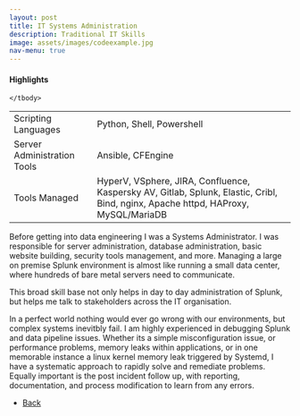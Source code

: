 ```yaml
---
layout: post
title: IT Systems Administration 
description: Traditional IT Skills
image: assets/images/codeexample.jpg
nav-menu: true
---
```

<h4>Highlights</h4>
<div class="table-wrapper">
  <table>
    <tbody>
      <tr>
        <td>Scripting Languages</td>
        <td>Python, Shell, Powershell</td>
      </tr>
      <tr>
        <td>Server Administration Tools</td>
        <td>Ansible, CFEngine</td>
      </tr>
        <tr>
        <td>Tools Managed</td>
        <td>HyperV, VSphere, JIRA, Confluence, Kaspersky AV, Gitlab, Splunk,
        Elastic, Cribl, Bind, nginx, Apache httpd, HAProxy, MySQL/MariaDB</td>
      </tr>

    </tbody>
  </table>
</div>


Before getting into data engineering I was a Systems Administrator. I was responsible for server administration, database administration, basic website building, security tools management, and more. Managing a large on premise  Splunk environment is almost like running a small data center, where hundreds of bare metal servers need to communicate.  
  
This broad skill base not only helps in day to day administration of Splunk, but helps me talk to stakeholders across the IT organisation.   

In a perfect world nothing would ever go wrong with our environments, but complex systems inevitbly fail. I am highly experienced in debugging Splunk and data pipeline issues. Whether its a simple misconfiguration issue, or performance problems, memory leaks within applications, or in one memorable instance a linux kernel memory leak triggered by Systemd, I have a systematic approach to rapidly solve and remediate problems. Equally important is the post incident follow up, with reporting, documentation, and process modification to learn from any errors. 



<ul class="actions">
<li><a href="/" class="button next scrolly">Back</a></li>
</ul>